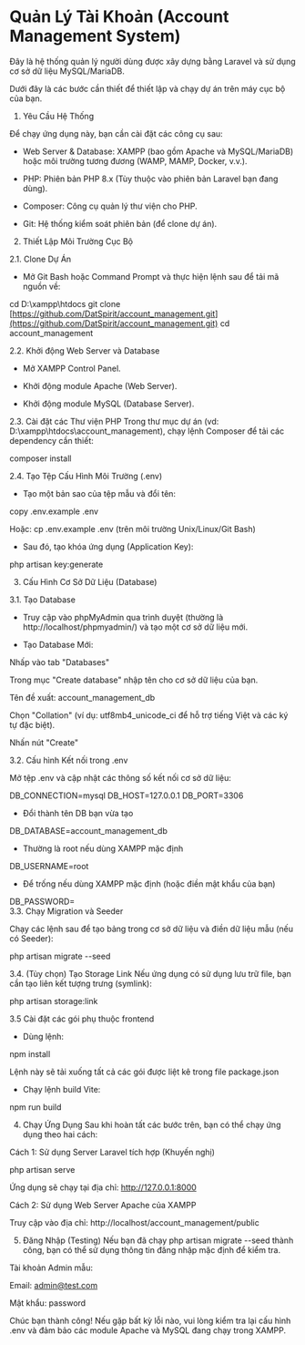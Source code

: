 # Quản Lý Tài Khoản (Account Management System)

Đây là hệ thống quản lý người dùng được xây dựng bằng Laravel và sử dụng cơ sở dữ liệu MySQL/MariaDB.

Dưới đây là các bước cần thiết để thiết lập và chạy dự án trên máy cục bộ của bạn.

1. Yêu Cầu Hệ Thống

Để chạy ứng dụng này, bạn cần cài đặt các công cụ sau:

- Web Server & Database: XAMPP (bao gồm Apache và MySQL/MariaDB) hoặc môi trường tương đương (WAMP, MAMP, Docker, v.v.).

- PHP: Phiên bản PHP 8.x (Tùy thuộc vào phiên bản Laravel bạn đang dùng).

- Composer: Công cụ quản lý thư viện cho PHP.

- Git: Hệ thống kiểm soát phiên bản (để clone dự án).

2. Thiết Lập Môi Trường Cục Bộ

2.1. Clone Dự Án

- Mở Git Bash hoặc Command Prompt và thực hiện lệnh sau để tải mã nguồn về:

cd D:\xampp\htdocs
git clone [https://github.com/DatSpirit/account_management.git](https://github.com/DatSpirit/account_management.git)
cd account_management

2.2. Khởi động Web Server và Database

- Mở XAMPP Control Panel.

- Khởi động module Apache (Web Server).

- Khởi động module MySQL (Database Server).

2.3. Cài đặt các Thư viện PHP
Trong thư mục dự án (vd: D:\xampp\htdocs\account_management), chạy lệnh Composer để tải các dependency cần thiết:

composer install

2.4. Tạo Tệp Cấu Hình Môi Trường (.env)

- Tạo một bản sao của tệp mẫu và đổi tên:

copy .env.example .env

Hoặc: cp .env.example .env (trên môi trường Unix/Linux/Git Bash)

- Sau đó, tạo khóa ứng dụng (Application Key):

php artisan key:generate

3. Cấu Hình Cơ Sở Dữ Liệu (Database)

3.1. Tạo Database

- Truy cập vào phpMyAdmin qua trình duyệt (thường là http://localhost/phpmyadmin/) và tạo một cơ sở dữ liệu mới.

- Tạo Database Mới:

Nhấp vào tab "Databases" 

Trong mục "Create database" nhập tên cho cơ sở dữ liệu của bạn.

Tên đề xuất: account_management_db

Chọn "Collation" (ví dụ: utf8mb4_unicode_ci để hỗ trợ tiếng Việt và các ký tự đặc biệt).

Nhấn nút "Create" 

3.2. Cấu hình Kết nối trong .env

Mở tệp .env và cập nhật các thông số kết nối cơ sở dữ liệu:

DB_CONNECTION=mysql
DB_HOST=127.0.0.1
DB_PORT=3306

- Đổi thành tên DB bạn vừa tạo

DB_DATABASE=account_management_db 

- Thường là root nếu dùng XAMPP mặc định

DB_USERNAME=root      
- Để trống nếu dùng XAMPP mặc định (hoặc điền mật khẩu của bạn)
       
DB_PASSWORD=                    
3.3. Chạy Migration và Seeder

Chạy các lệnh sau để tạo bảng trong cơ sở dữ liệu và điền dữ liệu mẫu (nếu có Seeder):

php artisan migrate --seed

3.4. (Tùy chọn) Tạo Storage Link
Nếu ứng dụng có sử dụng lưu trữ file, bạn cần tạo liên kết tượng trưng (symlink):

php artisan storage:link

3.5 Cài đặt các gói phụ thuộc frontend
- Dùng lệnh:

npm install

Lệnh này sẽ tải xuống tất cả các gói được liệt kê trong file package.json
- Chạy lệnh build Vite:

npm run build

4. Chạy Ứng Dụng
Sau khi hoàn tất các bước trên, bạn có thể chạy ứng dụng theo hai cách:

Cách 1: Sử dụng Server Laravel tích hợp (Khuyến nghị)

php artisan serve

Ứng dụng sẽ chạy tại địa chỉ: http://127.0.0.1:8000

Cách 2: Sử dụng Web Server Apache của XAMPP

Truy cập vào địa chỉ: http://localhost/account_management/public

5. Đăng Nhập (Testing)
Nếu bạn đã chạy php artisan migrate --seed thành công, bạn có thể sử dụng thông tin đăng nhập mặc định để kiểm tra.

Tài khoản Admin mẫu: 

Email: admin@test.com

Mật khẩu: password 

Chúc bạn thành công! Nếu gặp bất kỳ lỗi nào, vui lòng kiểm tra lại cấu hình .env và đảm bảo các module Apache và MySQL đang chạy trong XAMPP.